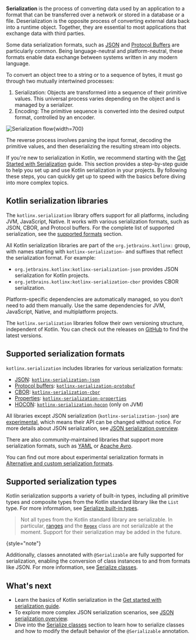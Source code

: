 [//]: # (title: Serialization)

**Serialization** is the process of converting data used by an application to a format that can be transferred over a
network or stored in a database or a file. Deserialization is the opposite process of converting external data back into a runtime object.
Together, they are essential to most applications that exchange data with third parties.

Some data serialization formats, such as [JSON](https://www.json.org/json-en.html) and [Protocol Buffers](https://protobuf.dev/) are particularly common.
Being language-neutral and platform-neutral, these formats enable data exchange between systems written in any modern language.

To convert an object tree to a string or to a sequence of bytes, it must go through two mutually intertwined processes: 

1. Serialization: Objects are transformed into a sequence of their primitive values.
This universal process varies depending on the object and is managed by a serializer.
2. Encoding: The primitive sequence is converted into the desired output format, controlled by an encoder.

![Serialization flow](serialization.svg){width=700}

The reverse process involves parsing the input format, decoding the primitive values, and then deserializing the resulting
stream into objects.

If you're new to serialization in Kotlin, we recommend starting with the [Get Started with Serialization](serialization-get-started.md) guide.
This section provides a step-by-step guide to help you set up and use Kotlin serialization in your projects.
By following these steps, you can quickly get up to speed with the basics before diving into more complex topics.

## Kotlin serialization libraries

The `kotlinx.serialization` library offers support for all platforms, including JVM, JavaScript, Native.
It works with various serialization formats, such as JSON, CBOR, and Protocol buffers. For the complete list of supported serialization,
see the [supported formats](#supported-serialization-formats) section.

All Kotlin serialization libraries are part of the `org.jetbrains.kotlinx:` group, with names
starting with `kotlinx-serialization-` and suffixes that reflect the serialization format.
For example:

* `org.jetbrains.kotlinx:kotlinx-serialization-json` provides JSON serialization for Kotlin projects.
* `org.jetbrains.kotlinx:kotlinx-serialization-cbor` provides CBOR serialization.

Platform-specific dependencies are automatically managed, so you don’t need to add them manually.
Use the same dependencies for JVM, JavaScript, Native, and multiplatform projects.

The `kotlinx.serialization` libraries follow their own versioning structure, independent of Kotlin.
You can check out the releases on [GitHub](https://github.com/Kotlin/kotlinx.serialization/releases) to find the latest versions.

## Supported serialization formats

`kotlinx.serialization` includes libraries for various serialization formats:

* [JSON](https://www.json.org/json-en.html): [`kotlinx-serialization-json`](https://github.com/Kotlin/kotlinx.serialization/blob/master/formats/README.md#json)
* [Protocol buffers](https://protobuf.dev/): [`kotlinx-serialization-protobuf`](https://github.com/Kotlin/kotlinx.serialization/blob/master/formats/README.md#protobuf)
* [CBOR](https://cbor.io/): [`kotlinx-serialization-cbor`](https://github.com/Kotlin/kotlinx.serialization/blob/master/formats/README.md#cbor)
* [Properties](https://en.wikipedia.org/wiki/.properties): [`kotlinx-serialization-properties`](https://github.com/Kotlin/kotlinx.serialization/blob/master/formats/README.md#properties)
* [HOCON](https://github.com/lightbend/config/blob/master/HOCON.md): [`kotlinx-serialization-hocon`](https://github.com/Kotlin/kotlinx.serialization/blob/master/formats/README.md#hocon) (only on JVM)

All libraries except JSON serialization (`kotlinx-serialization-json`) are [experimental](components-stability.md), which means their API can be changed without notice.
For more details about JSON serialization, see [JSON serialization overview](configure-json-serialization.md).

There are also community-maintained libraries that support more serialization formats, such as [YAML](https://yaml.org/) or [Apache Avro](https://avro.apache.org/).

You can find out more about experimental serialization formats in [Alternative and custom serialization formats](alternative-serialization-formats.md).

## Supported serialization types

Kotlin serialization supports a variety of built-in types, including all primitive types and composite types from the Kotlin standard library like the `List` type.
For more information, see [Serialize built-in types](serialization-serialize-builtin-types.md).

> Not all types from the Kotlin standard library are serializable. In particular, [ranges](ranges.md) and the [`Regex`](https://kotlinlang.org/api/latest/jvm/stdlib/kotlin.text/-regex/) class are not serializable at the moment.
> Support for their serialization may be added in the future.
>
{style="note"}

Additionally, classes annotated with `@Serializable` are fully supported for serialization, enabling the conversion of class instances to and from formats like JSON.
For more information, see [Serialize classes](serialization-customization-options.md).

## What's next

* Learn the basics of Kotlin serialization in the [Get started with serialization guide](serialization-get-started-overview.md).
* To explore more complex JSON serialization scenarios, see [JSON serialization overview](configure-json-serialization.md).
* Dive into the [Serialize classes](serialization-customization-options.md) section to learn how to serialize classes and how to modify the default behavior of the `@Serializable` annotation.
